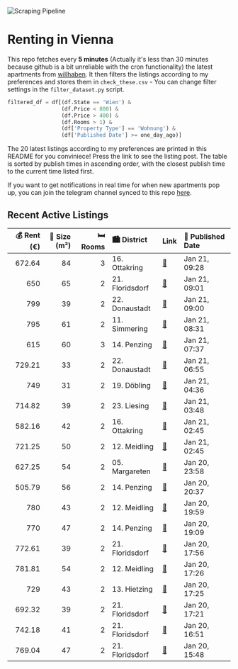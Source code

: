 ![Scraping Pipeline](https://github.com/AthomsG/renting-in-vienna/actions/workflows/run_pipeline.yml/badge.svg)


# Renting in Vienna

This repo fetches every **5 minutes** (Actually it's less than 30 minutes because github is a bit unreliable with the cron functionality) the latest apartments from [willhaben](https://www.willhaben.at/).
It then filters the listings according to my preferences and stores them in `check_these.csv` - You can change filter settings in the `filter_dataset.py` script.

```python
filtered_df = df[(df.State == 'Wien') & 
                 (df.Price < 800) &
                 (df.Price > 400) &
                 (df.Rooms > 1) &
                 (df['Property Type'] == 'Wohnung') &
                 (df['Published Date'] >= one_day_ago)]
```

The 20 latest listings according to my preferences are printed in this README for you conviniece! Press the link to see the listing post.
The table is sorted by publish times in ascending order, with the closest publish time to the current time listed first.

If you want to get notifications in real time for when new apartments pop up, you can join the telegram channel synced to this repo [here](https://t.me/+1HPAYOf5BSsyNTlk).

## Recent Active Listings

|   💰 Rent (€) |   📏 Size (m²) |   🛏️ Rooms | 🏙️ District     | Link                                                                                                                                                                                                                                                      | 📅 Published Date   |
|-------------:|--------------:|-----------:|:----------------|:----------------------------------------------------------------------------------------------------------------------------------------------------------------------------------------------------------------------------------------------------------|:-------------------|
|       672.64 |            84 |          3 | 16. Ottakring   | [🔗](https://www.willhaben.at/iad/immobilien/d/mietwohnungen/wien/wien-1160-ottakring/unbefristete-3-zimmer-wohnung-mit-guter-anbindung%21-1832730646/)                                                                                                    | Jan 21, 09:28      |
|       650    |            65 |          2 | 21. Floridsdorf | [🔗](https://www.willhaben.at/iad/immobilien/d/mietwohnungen/wien/wien-1210-floridsdorf/gemeinde-wohnung-%28direktvergabe%29-1938183637/)                                                                                                                  | Jan 21, 09:01      |
|       799    |            39 |          2 | 22. Donaustadt  | [🔗](https://www.willhaben.at/iad/immobilien/d/mietwohnungen/wien/wien-1220-donaustadt/1-monat-mietfrei:-erstbezug-im-gr%C3%BCnen-nahe-der-u2---zwischen-badeteich-hirschstetten-und-seestadt-981921692/)                                                  | Jan 21, 09:00      |
|       795    |            61 |          2 | 11. Simmering   | [🔗](https://www.willhaben.at/iad/immobilien/d/mietwohnungen/wien/wien-1110-simmering/unbefristete-hauptmietwohnung-in-1110-wien-2009205611/)                                                                                                              | Jan 21, 08:31      |
|       615    |            60 |          3 | 14. Penzing     | [🔗](https://www.willhaben.at/iad/immobilien/d/mietwohnungen/wien/wien-1140-penzing/gemeindewohnung-dirktvergabe-nur-mit-vormerkschein%21%21%21-1905996321/)                                                                                               | Jan 21, 07:37      |
|       729.21 |            33 |          2 | 22. Donaustadt  | [🔗](https://www.willhaben.at/iad/immobilien/d/mietwohnungen/wien/wien-1220-donaustadt/exklusives-wohnen-in-stadlau---erzherzog-karl-stra%C3%9Fe-bahnhof-und-u2-stadlau-in-wenigen-gehminuten.---wohntraum-2131488813/)                                    | Jan 21, 06:55      |
|       749    |            31 |          2 | 19. Döbling     | [🔗](https://www.willhaben.at/iad/immobilien/d/mietwohnungen/wien/wien-1190-d%C3%B6bling/singlehit-in-d%C3%B6bling%21%21-1192271109/)                                                                                                                      | Jan 21, 04:36      |
|       714.82 |            39 |          2 | 23. Liesing     | [🔗](https://www.willhaben.at/iad/immobilien/d/mietwohnungen/wien/wien-1230-liesing/wundersch%C3%B6ne-sonnendurchflutete-wohnung-mit-terrasse-im-23.-bezirk%21%21%21-n%C3%A4he-u6-perfektastra%C3%9Fe%21%21-360%C2%B0-grad-besichtigung%21%21-1650734977/) | Jan 21, 03:48      |
|       582.16 |            42 |          2 | 16. Ottakring   | [🔗](https://www.willhaben.at/iad/immobilien/d/mietwohnungen/wien/wien-1160-ottakring/top-sanierte-2-zimmer-wohnung-im-dg%21-978184730/)                                                                                                                   | Jan 21, 02:45      |
|       721.25 |            50 |          2 | 12. Meidling    | [🔗](https://www.willhaben.at/iad/immobilien/d/mietwohnungen/wien/wien-1120-meidling/erstbezug-nach-sanierung:-2-zimmer-wohnung-im-gr%C3%BCnen-1763482013/)                                                                                                | Jan 21, 02:45      |
|       627.25 |            54 |          2 | 05. Margareten  | [🔗](https://www.willhaben.at/iad/immobilien/d/mietwohnungen/wien/wien-1050-margareten/54-m%C2%B2-wohnung-n%C3%A4he-u4-margareteng%C3%BCrtel-/-bruno-kreisky-park-/-einsiedlerplatz-provisionsfrei-1088696845/)                                            | Jan 20, 23:58      |
|       505.79 |            56 |          2 | 14. Penzing     | [🔗](https://www.willhaben.at/iad/immobilien/d/mietwohnungen/wien/wien-1140-penzing/f%C3%BCnkhgasse-24%21-bastlerhit%21-miete-inkl.-bk-und-heizkosten%21-1960910683/)                                                                                      | Jan 20, 20:37      |
|       780    |            43 |          2 | 12. Meidling    | [🔗](https://www.willhaben.at/iad/immobilien/d/mietwohnungen/wien/wien-1120-meidling/wohnung-besichtigung-2.2.25-von-14:00--17:00-914967106/)                                                                                                              | Jan 20, 19:59      |
|       770    |            47 |          2 | 14. Penzing     | [🔗](https://www.willhaben.at/iad/immobilien/d/mietwohnungen/wien/wien-1140-penzing/privat-helle-hofseitige-sonnige-2-zimmer-wohnung-1162096568/)                                                                                                          | Jan 20, 19:09      |
|       772.61 |            39 |          2 | 21. Floridsdorf | [🔗](https://www.willhaben.at/iad/immobilien/d/mietwohnungen/wien/wien-1210-floridsdorf/orea-%7C-sch%C3%B6ne-2-zimmer-wohnung-mit-gro%C3%9Fer-terrasse-in-unmittelbarer-n%C3%A4he-zur-u6-%7C-smart-besichtigen-%C2%B7-online-anmieten-1744031802/)         | Jan 20, 17:56      |
|       781.81 |            54 |          2 | 12. Meidling    | [🔗](https://www.willhaben.at/iad/immobilien/d/mietwohnungen/wien/wien-1120-meidling/2-zimmer-altbau-mit-guter-anbindung-2003990576/)                                                                                                                      | Jan 20, 17:26      |
|       729    |            43 |          2 | 13. Hietzing    | [🔗](https://www.willhaben.at/iad/immobilien/d/mietwohnungen/wien/wien-1130-hietzing/%C3%A4u%C3%9Ferst-exklusive-2-zimmer-wohnung-mit-bestausstattung-%21%21-heizung-&-warmwasser-inklusive-%21%21-1980055710/)                                            | Jan 20, 17:25      |
|       692.32 |            39 |          2 | 21. Floridsdorf | [🔗](https://www.willhaben.at/iad/immobilien/d/mietwohnungen/wien/wien-1210-floridsdorf/gepflegte-studentenwohnungen-mit-einbauk%C3%BCche-in-1210-zu-mieten-1317724224/)                                                                                   | Jan 20, 17:21      |
|       742.18 |            41 |          2 | 21. Floridsdorf | [🔗](https://www.willhaben.at/iad/immobilien/d/mietwohnungen/wien/wien-1210-floridsdorf/gepflegte-studentenwohnungen-mit-einbauk%C3%BCche-in-1210-zu-mieten-1764666987/)                                                                                   | Jan 20, 16:51      |
|       769.04 |            47 |          2 | 21. Floridsdorf | [🔗](https://www.willhaben.at/iad/immobilien/d/mietwohnungen/wien/wien-1210-floridsdorf/modernes-2-zimmer-juwel-mit-balkon-nahe-floridsdorf-bahnhof---entspannte-und-naturnahe-umgebung-824346859/)                                                        | Jan 20, 15:48      |
